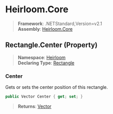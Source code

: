 # Heirloom.Core

> **Framework**: .NETStandard,Version=v2.1  
> **Assembly**: [Heirloom.Core][0]

## Rectangle.Center (Property)

> **Namespace**: [Heirloom][0]  
> **Declaring Type**: [Rectangle][1]

### Center

Gets or sets the center position of this rectangle.

```cs
public Vector Center { get; set; }
```

> **Returns**: [Vector][2]

[0]: ../../../Heirloom.Core.md
[1]: ../Rectangle.md
[2]: ../Vector.md
